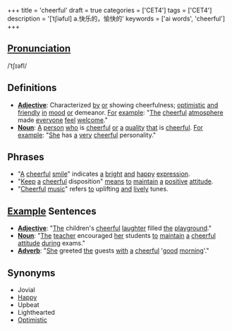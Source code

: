 +++
title = 'cheerful'
draft = true
categories = ['CET4']
tags = ['CET4']
description = '[ˈt∫iəful] a.快乐的，愉快的'
keywords = ['ai words', 'cheerful']
+++

## [Pronunciation](/post/pronunciation/)
/ˈtʃɪəfl/

## Definitions
- **[Adjective](/post/adjective/)**: Characterized [by](/post/by/) [or](/post/or/) showing cheerfulness; [optimistic](/post/optimistic/) [and](/post/and/) [friendly](/post/friendly/) [in](/post/in/) [mood](/post/mood/) [or](/post/or/) demeanor. [For](/post/for/) [example](/post/example/): "[The](/post/the/) [cheerful](/post/cheerful/) [atmosphere](/post/atmosphere/) made [everyone](/post/everyone/) [feel](/post/feel/) [welcome](/post/welcome/)."
- **[Noun](/post/noun/)**: [A](/post/a/) [person](/post/person/) [who](/post/who/) is [cheerful](/post/cheerful/) [or](/post/or/) [a](/post/a/) [quality](/post/quality/) [that](/post/that/) is [cheerful](/post/cheerful/). [For](/post/for/) [example](/post/example/): "[She](/post/she/) has [a](/post/a/) [very](/post/very/) [cheerful](/post/cheerful/) personality."

## Phrases
- "[A](/post/a/) [cheerful](/post/cheerful/) [smile](/post/smile/)" indicates [a](/post/a/) [bright](/post/bright/) [and](/post/and/) [happy](/post/happy/) [expression](/post/expression/).
- "[Keep](/post/keep/) [a](/post/a/) [cheerful](/post/cheerful/) disposition" [means](/post/means/) [to](/post/to/) [maintain](/post/maintain/) [a](/post/a/) [positive](/post/positive/) [attitude](/post/attitude/).
- "[Cheerful](/post/cheerful/) [music](/post/music/)" refers [to](/post/to/) uplifting [and](/post/and/) [lively](/post/lively/) tunes.

## [Example](/post/example/) Sentences
- **[Adjective](/post/adjective/)**: "[The](/post/the/) children's [cheerful](/post/cheerful/) [laughter](/post/laughter/) filled [the](/post/the/) [playground](/post/playground/)."
- **[Noun](/post/noun/)**: "[The](/post/the/) [teacher](/post/teacher/) encouraged [her](/post/her/) students [to](/post/to/) [maintain](/post/maintain/) [a](/post/a/) [cheerful](/post/cheerful/) [attitude](/post/attitude/) [during](/post/during/) exams."
- **[Adverb](/post/adverb/)**: "[She](/post/she/) greeted [the](/post/the/) guests [with](/post/with/) [a](/post/a/) [cheerful](/post/cheerful/) '[good](/post/good/) [morning](/post/morning/)'."

## Synonyms
- Jovial
- [Happy](/post/happy/)
- Upbeat
- Lighthearted
- [Optimistic](/post/optimistic/)
